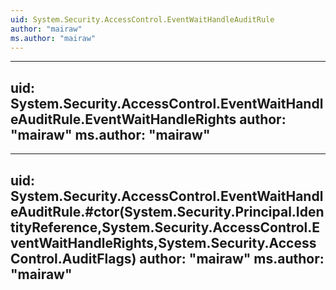 ```yaml
---
uid: System.Security.AccessControl.EventWaitHandleAuditRule
author: "mairaw"
ms.author: "mairaw"
---
```


---
uid: System.Security.AccessControl.EventWaitHandleAuditRule.EventWaitHandleRights
author: "mairaw"
ms.author: "mairaw"
---

---
uid: System.Security.AccessControl.EventWaitHandleAuditRule.#ctor(System.Security.Principal.IdentityReference,System.Security.AccessControl.EventWaitHandleRights,System.Security.AccessControl.AuditFlags)
author: "mairaw"
ms.author: "mairaw"
---
